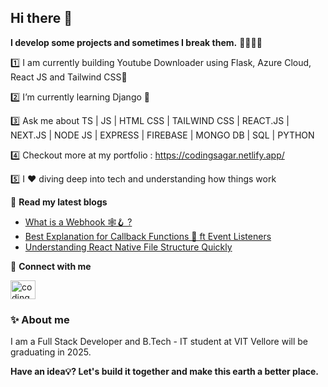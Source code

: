 ## Hi there 👋

**I develop some projects and sometimes I break them.** 🤣🚀🐞💀


1️⃣ I am currently building Youtube Downloader using Flask, Azure Cloud, React JS and Tailwind CSS🚀

2️⃣ I’m currently learning Django 📝

3️⃣ Ask me about TS | JS | HTML CSS | TAILWIND CSS | REACT.JS | NEXT.JS | NODE JS | EXPRESS | FIREBASE | MONGO DB | SQL | PYTHON

4️⃣ Checkout more at my portfolio : https://codingsagar.netlify.app/

5️⃣ I ❤️ diving deep into tech and understanding how things work




📕 **Read my latest blogs** 
- [What is a Webhook 🕸️🪝 ?](https://codingsagar.hashnode.dev/what-is-a-webhook)
- [Best Explanation for Callback Functions 📲 ft Event Listeners](https://codingsagar.hashnode.dev/best-explanation-for-callback-functions-ft-event-listeners-bonus-interview-question)
- [Understanding React Native File Structure Quickly](https://codingsagar.hashnode.dev/react-native-file-structure)

🔗 **Connect with me**

 <a href="https://twitter.com/codingsagar" target="blank"> <img align="center" src="https://raw.githubusercontent.com/rahuldkjain/github-profile-readme-generator/master/src/images/icons/Social/twitter.svg" alt="codingsagar" height="30" width="40" /></a>

 ### ✨ About me

 I am a Full Stack Developer and B.Tech - IT student at VIT Vellore will be graduating in 2025.
 

 **Have an idea💡? Let's build it together and make this earth a better place.**

 
 

